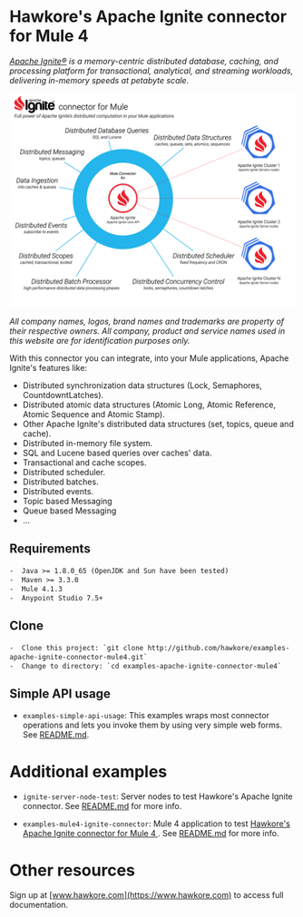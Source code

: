 # Hawkore's Apache Ignite connector for Mule 4

_[Apache Ignite®](https://ignite.apache.org) is a memory-centric distributed database, caching, and processing platform for
transactional, analytical, and streaming workloads, delivering in-memory speeds at petabyte scale._

![connector](assets/landing-apache-ignite-connector.png)

*All company names, logos, brand names and trademarks are property of their respective owners. All company, product and service names used in this website are for identification purposes only.*

With this connector you can integrate, into your Mule applications, Apache Ignite's features like:

- Distributed synchronization data structures (Lock, Semaphores, CountdowntLatches).
- Distributed atomic data structures (Atomic Long, Atomic Reference, Atomic Sequence and Atomic Stamp).
- Other Apache Ignite's distributed data structures (set, topics, queue and cache).
- Distributed in-memory file system.
- SQL and Lucene based queries over caches' data.
- Transactional and cache scopes.
- Distributed scheduler.
- Distributed batches.
- Distributed events.
- Topic based Messaging
- Queue based Messaging
- ...

## Requirements

	-  Java >= 1.8.0_65 (OpenJDK and Sun have been tested)
	-  Maven >= 3.3.0
	-  Mule 4.1.3
	-  Anypoint Studio 7.5+

## Clone

	-  Clone this project: `git clone http://github.com/hawkore/examples-apache-ignite-connector-mule4.git`
	-  Change to directory: `cd examples-apache-ignite-connector-mule4`


## Simple API usage

* `examples-simple-api-usage`: This examples wraps most connector operations and lets you invoke them by
using very simple web forms. See [README.md](examples-simple-api-usage/README.md).

# Additional examples

* `ignite-server-node-test`: Server nodes to test Hawkore's Apache Ignite connector. See [README.md](ignite-server-node-test/README.md) for more info.

* `examples-mule4-ignite-connector`: Mule 4 application to test [Hawkore's Apache Ignite connector for Mule 4
](https://docs.hawkore.com/private/apache-ignite-connector-mule4/). See [README.md](examples-mule4-ignite-connector/README.md) for more info.


# Other resources

Sign up at [www.hawkore.com](https://www.hawkore.com) to access full documentation.
